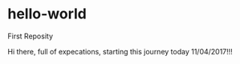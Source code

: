 # hello-world

First Reposity

Hi there, full of expecations, starting this journey today 11/04/2017!!!
